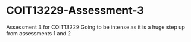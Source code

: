 # COIT13229-Assessment-3
Assessment 3 for COIT13229 
Going to be intense as it is a huge step up from assessments 1 and 2 
